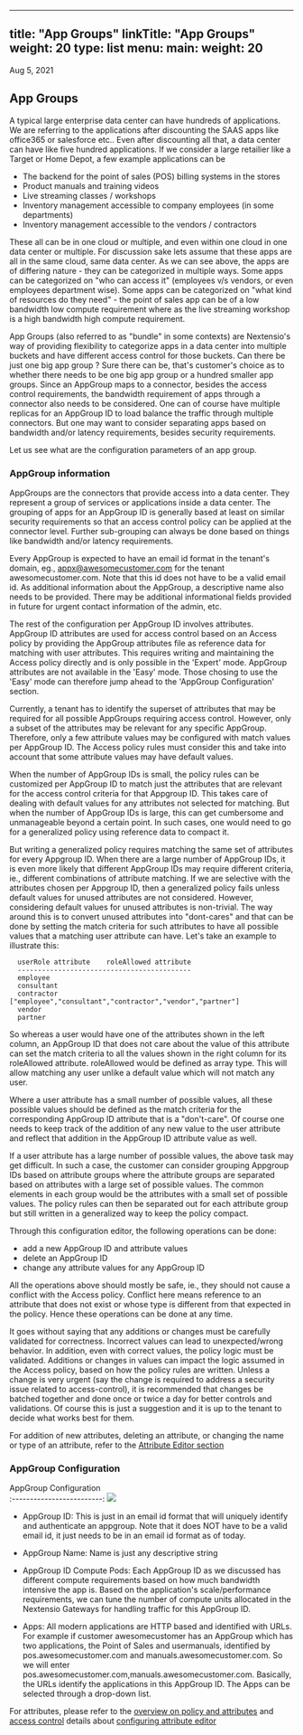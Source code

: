 
---
title: "App Groups"
linkTitle: "App Groups"
weight: 20
type: list
menu:
  main:
    weight: 20
---

Aug 5, 2021

## App Groups

A typical large enterprise data center can have hundreds of applications. We are referring
to the applications after discounting the SAAS apps like office365 or salesforce etc.. Even
after discounting all that, a data center can have like five hundred applications. If we consider
a large retailier like a Target or Home Depot, a few example applications can be

* The backend for the point of sales (POS) billing systems in the stores
* Product manuals and training videos
* Live streaming classes / workshops 
* Inventory management accessible to company employees (in some departments)
* Inventory management accessible to the vendors / contractors

These all can be in one cloud or multiple, and even within one cloud in one data center or multiple.
For discussion sake lets assume that these apps are all in the same cloud, same data center. As we
can see above, the apps are of differing nature - they can be categorized in multiple ways. Some apps
can be categorized on "who can access it" (employees v/s vendors, or even employees department wise).
Some apps can be categorized on "what kind of resources do they need" - the point of sales app can
be of a low bandwidth low compute requirement where as the live streaming workshop is a high 
bandwidth high compute requirement.

App Groups (also referred to as "bundle" in some contexts) are Nextensio's way of providing flexibility
to categorize apps in a data center into multiple buckets and have different access control for those
buckets. Can there be just one big app group ? Sure there can be, that's customer's choice as to
whether there needs to be one big app group or a hundred smaller app groups. Since an AppGroup maps
to a connector, besides the access control requirements, the bandwidth requirement of apps through a
connector also needs to be considered. One can of course have multiple replicas for an AppGroup ID to
load balance the traffic through multiple connectors. But one may want to consider separating apps
based on bandwidth and/or latency requirements, besides security requirements.

Let us see what are the configuration parameters of an app group.

### AppGroup information

AppGroups are the connectors that provide access into a data center. They represent a group of
services or applications inside a data center. The grouping of apps for an AppGroup ID is generally
based at least on similar security requirements so that an access control policy can be applied at the
connector level. Further sub-grouping can always be done based on things like bandwidth and/or latency
requirements.

Every AppGroup is expected to have an email id format in the tenant's domain, eg., appx@awesomecustomer.com
for the tenant awesomecustomer.com. Note that this id does not have to be a valid email id.
As additional information about the AppGroup, a descriptive name also needs to be provided. There may be
additional informational fields provided in future for urgent contact information of the admin, etc.

The rest of the configuration per AppGroup ID involves attributes. AppGroup ID attributes are used
for access control based on an Access policy by providing the AppGroup attributes file as reference
data for matching with user attributes. This requires writing and maintaining the Access policy directly
and is only possible in the 'Expert' mode. AppGroup attributes are not available in the 'Easy' mode.
Those chosing to use the 'Easy' mode can therefore jump ahead to the 'AppGroup Configuration' section.

Currently, a tenant has to identify the superset of attributes that may be required for all possible
AppGroups requiring access control. However, only a subset of the attributes may be relevant
for any specific AppGroup. Therefore, only a few attribute values may be configured with match values
per AppGroup ID. The Access policy rules must consider this and take into account that some attribute
values may have default values.

When the number of AppGroup IDs is small, the policy rules can be customized per AppGroup ID to match
just the attributes that are relevant for the access control criteria for that Appgroup ID.  This takes
care of dealing with default values for any attributes not selected for matching.
But when the number of AppGroup IDs is large, this can get cumbersome and unmanageable beyond a certain
point. In such cases, one would need to go for a generalized policy using reference data to compact it.

But writing a generalized policy requires matching the same set of attributes for every Appgroup ID.
When there are a large number of AppGroup IDs, it is even more likely that different AppGroup IDs may
require different criteria, ie., different combinations of attribute matching. If we are selective with
the attributes chosen per Appgroup ID, then a generalized policy fails unless default values for unused
attributes are not considered. However, considering default values for unused attributes is non-trivial.
The way around this is to convert unused attributes into "dont-cares" and that can be done by setting
the match criteria for such attributes to have all possible values that a matching user attribute can
have. Let's take an example to illustrate this:
```
  userRole attribute	roleAllowed attribute
  -------------------------------------------
  employee
  consultant
  contractor		["employee","consultant","contractor","vendor","partner"]
  vendor
  partner
```
So whereas a user would have one of the attributes shown in the left column, an AppGroup ID
that does not care about the value of this attribute can set the match criteria to all the values
shown in the right column for its roleAllowed attribute. roleAllowed would be defined as array
type. This will allow matching any user unlike a default value which will not match any user.

Where a user attribute has a small number of possible values, all these possible values should
be defined as the match criteria for the corresponding AppGroup ID attribute that is a "don't-care".
Of course one needs to keep track of the addition of any new value to the user attribute and reflect
that addition in the AppGroup ID attribute value as well.

If a user attribute has a large number of possible values, the above task may get difficult.
In such a case, the customer can consider grouping Appgroup IDs based on attribute groups where the
attribute groups are separated based on attributes with a large set of possible values. The
common elements in each group would be the attributes with a small set of possible values.
The policy rules can then be separated out for each attribute group but still written in a
generalized way to keep the policy compact.

Through this configuration editor, the following operations can be done:
* add a new AppGroup ID and attribute values
* delete an AppGroup ID
* change any attribute values for any AppGroup ID

All the operations above should mostly be safe, ie., they should not cause a conflict with the Access policy.
Conflict here means reference to an attribute that does not exist or whose type is different from
that expected in the policy. Hence these operations can be done at any time.

It goes without saying that any additions or changes must be carefully validated for correctness.
Incorrect values can lead to unexpected/wrong behavior. In addition, even with correct values, the
policy logic must be validated. Additions or changes in values can impact the logic assumed in the
Access policy, based on how the policy rules are written.
Unless a change is very urgent (say the change is required to address a security issue related to
access-control), it is recommended that changes be batched together and done once or twice a day
for better controls and validations. Of course this is just a suggestion and it is up to the tenant
to decide what works best for them.

For addition of new attributes, deleting an attribute, or changing the name or type of an attribute,
refer to the [Attribute Editor section](../configurations/attributeeditor.html)


### AppGroup Configuration

AppGroup Configuration             
:-------------------------:
![](/configurations/appgroups/appgroup_add.jpg)

* AppGroup ID: This is just in an email id format that will uniquely identify and authenticate an appgroup.
Note that it does NOT have to be a valid email id, it just needs to be in an email id format as
of today.

* AppGroup Name: Name is just any descriptive string

* AppGroup ID Compute Pods: Each AppGroup ID as we discussed has different compute requirements
based on how much bandwidth intensive the app is. Based on the application's scale/performance
requirements, we can tune the number of compute units allocated in the Nextensio Gateways
for handling traffic for this AppGroup ID.

* Apps: All modern applications are HTTP based and identified with URLs. For example if 
customer awesomecustomer has an AppGroup which has two applications, the Point of Sales
and usermanuals, identified by pos.awesomecustomer.com and manuals.awesomecustomer.com.
So we will enter pos.awesomecustomer.com,manuals.awesomecustomer.com. Basically, the URLs 
identify the applications in this AppGroup ID. The Apps can be selected through a drop-down list.

For attributes, please refer to the [overview on policy and attributes](/architecture/policyattr.html) 
and [access control](/architecture/accesscontrol.html) details about [configuring attribute editor](../configurations/attributeeditor.html) 